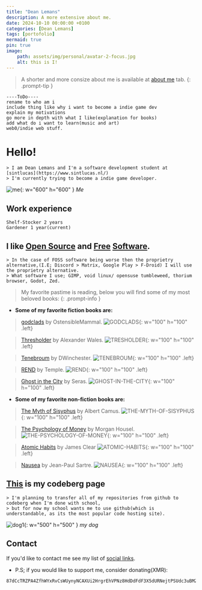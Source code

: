 ```yaml
---
title: "Dean Lemans"
description: A more extensive about me.
date: 2024-10-10 00:00:00 +0100
categories: [Dean Lemans]
tags: [portofolio]
mermaid: true
pin: true
image:
    path: assets/img/personal/avatar-2-focus.jpg
    alt: this is I!
---
```

>A shorter and more consize about me is available at [about me](https://deanlemans.github.io/about-me/) tab.
{: .prompt-tip }

```
----ToDo----
rename to who am i
include thing like why i want to become a indie game dev
explain my motivations
go more in depth with what I like(explanation for books)
add what do i want to learn(music and art)
web0/indie web stuff.
```


# Hello!
```
> I am Dean Lemans and I'm a software development student at [sintlucas](https://www.sintlucas.nl/)
> I'm currently trying to become a indie game developer.
```

![me](/assets/img/personal/avatar-2.jpg){: w="600" h="600" }
_Me_

## Work experience
```
Shelf-Stocker 2 years
Gardener 1 year(current)
```

## I like [Open Source](https://opensource.org/osd) and [Free](https://writefreesoftware.org/learn) [Software](https://www.gnu.org/philosophy/free-sw.en.html).
```
> In the case of FOSS software being worse then the proprietry alternative,(I.E; Discord > Matrix, Google Play > F-Droid) I will use the proprietry alternative.
> What software I use; GIMP, void linux/ opensuse tumbleweed, thorium browser, Godot, Zed.
```
> My favorite pastime is reading, below you will find some of my most beloved books:
{: .prompt-info }
- **Some of my favorite fiction books are:**

> [godclads](https://www.royalroad.com/fiction/59663/godclads) by OstensibleMammal.
![GODCLADS](/assets/img/post/GODCLADS.jpg){: w="100" h="100" .left}

> [Thresholder](https://www.royalroad.com/fiction/60396/thresholder) by Alexander Wales. 
![TRESHOLDER](/assets/img/post/TRESHOLDER.jpg){: w="100" h="100" .left}

> [Tenebroum](https://www.royalroad.com/fiction/58643/tenebroum-book-1-stubbed) by DWinchester. 
![TENEBROUM](/assets/img/post/TENEBROUM.jpg){: w="100" h="100" .left}

> [REND](https://www.royalroad.com/fiction/32615/rend) by Temple. 
![REND](/assets/img/post/REND.jpg){: w="100" h="100" .left}

> [Ghost in the City](https://www.royalroad.com/fiction/62125/ghost-in-the-city-cyberpunk-gamer-si) by Seras. 
![GHOST-IN-THE-CITY](/assets/img/post/GHOST-IN-THE-CITY.jpg){: w="100" h="100" .left}

- **Some of my favorite non-fiction books are:**

> [The Myth of Sisyphus](https://www.goodreads.com/book/show/91950.The_Myth_of_Sisyphus) by Albert Camus.
![THE-MYTH-OF-SISYPHUS](/assets/img/post/THE-MYTH-OF-SISYPHUS.jpg){: w="100" h="100" .left}

> [The Psychology of Money](https://www.goodreads.com/book/show/41881472-the-psychology-of-money) by Morgan Housel. 
![THE-PSYCHOLOGY-OF-MONEY](/assets/img/post/THE-PSYCHOLOGY-OF-MONEY.jpg){: w="100" h="100" .left}

> [Atomic Habits](https://www.goodreads.com/book/show/40121378-atomic-habits) by James Clear 
![ATOMIC-HABITS](/assets/img/post/ATOMIC-HABITS.jpg){: w="100" h="100" .left}

> [Nausea](https://www.goodreads.com/book/show/298275.Nausea) by Jean-Paul Sartre. 
![NAUSEA](/assets/img/post/NAUSEA.JPG){: w="100" h="100" .left}



## [**This**](https://codeberg.org/deanlemans) is my codeberg page
```
> I'm planning to transfer all of my repositories from github to codeberg when I'm done with school, 
> but for now my school wants me to use github(which is understandable, as its the most popular code hosting site).
```
![dog1](assets/img/personal/dog1.jpg){: w="500" h="500" }
_my dog_

## Contact

If you'd like to contact me see my list of [social links](https://linksta.cc/@Dean).


- P.S; if you would like to support me, consider donating(XMR): 
```
87dCcTRZPA4ZfhWYxRvCsWUynyNCAXUi2HrgrEhVPNz8HdDdFdF3X5dURNejtPSUdc3uBMZpri5D4PJqJwacXDa1AYahHQ5
```